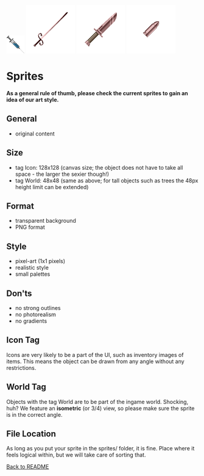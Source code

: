 ![Injection](sprites/consumables/injection.png)
![Rapier](sprites/weapons/rapier.png)
![Dagger](sprites/weapons/dagger.png)
![Gasmask](sprites/weapons/bullet.png)

# Sprites

**As a general rule of thumb, please check the current sprites to gain an idea of our art style.**

## General

- original content

## Size

- tag Icon: 128x128 (canvas size; the object does not have to take all space - the larger the sexier though!)
- tag World: 48x48 (same as above; for tall objects such as trees the 48px height limit can be extended)

## Format

- transparent background
- PNG format

## Style

- pixel-art (1x1 pixels)
- realistic style
- small palettes

## Don'ts

- no strong outlines
- no photorealism
- no gradients

## Icon Tag

Icons are very likely to be a part of the UI, such as inventory images of items. This means the object can be drawn from any angle without any restrictions.

## World Tag

Objects with the tag World are to be part of the ingame world. Shocking, huh? We feature an **isometric** (or 3/4) view, so please make sure the sprite is in the correct angle.

## File Location

As long as you put your sprite in the sprites/ folder, it is fine. Place where it feels logical within, but we will take care of sorting that.

[Back to README](README.md)
